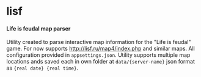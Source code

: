 # lisf

<h4>Life is feudal map parser</h4>

Utility created to parse interactive map information for the "Life is feudal" game. For now supports http://lisf.ru/map4/index.php and similar maps. All configuration provided in <code>appsettings.json</code>. Utility supports multiple map locations ands saved each in own folder at <code>data/{server-name}</code> json format as <code>{real date} {real time}</code>.
